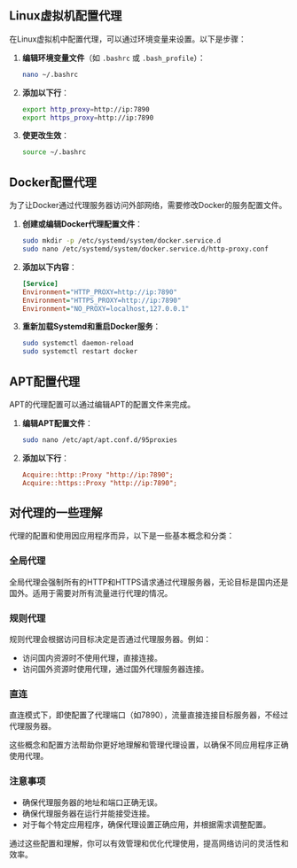 ## Linux虚拟机配置代理

在Linux虚拟机中配置代理，可以通过环境变量来设置。以下是步骤：

1. **编辑环境变量文件**（如 `.bashrc` 或 `.bash_profile`）：

   ```sh
   nano ~/.bashrc
   ```

2. **添加以下行**：

   ```sh
   export http_proxy=http://ip:7890
   export https_proxy=http://ip:7890
   ```

3. **使更改生效**：

   ```sh
   source ~/.bashrc
   ```

## Docker配置代理

为了让Docker通过代理服务器访问外部网络，需要修改Docker的服务配置文件。

1. **创建或编辑Docker代理配置文件**：

   ```sh
   sudo mkdir -p /etc/systemd/system/docker.service.d
   sudo nano /etc/systemd/system/docker.service.d/http-proxy.conf
   ```

2. **添加以下内容**：

   ```ini
   [Service]
   Environment="HTTP_PROXY=http://ip:7890"
   Environment="HTTPS_PROXY=http://ip:7890"
   Environment="NO_PROXY=localhost,127.0.0.1"
   ```

3. **重新加载Systemd和重启Docker服务**：

   ```sh
   sudo systemctl daemon-reload
   sudo systemctl restart docker
   ```

## APT配置代理

APT的代理配置可以通过编辑APT的配置文件来完成。

1. **编辑APT配置文件**：

   ```sh
   sudo nano /etc/apt/apt.conf.d/95proxies
   ```

2. **添加以下行**：

   ```ini
   Acquire::http::Proxy "http://ip:7890";
   Acquire::https::Proxy "http://ip:7890";
   ```

## 对代理的一些理解

代理的配置和使用因应用程序而异，以下是一些基本概念和分类：

### 全局代理

全局代理会强制所有的HTTP和HTTPS请求通过代理服务器，无论目标是国内还是国外。适用于需要对所有流量进行代理的情况。

### 规则代理

规则代理会根据访问目标决定是否通过代理服务器。例如：

- 访问国内资源时不使用代理，直接连接。
- 访问国外资源时使用代理，通过国外代理服务器连接。

### 直连

直连模式下，即使配置了代理端口（如7890），流量直接连接目标服务器，不经过代理服务器。

这些概念和配置方法帮助你更好地理解和管理代理设置，以确保不同应用程序正确使用代理。

### 注意事项

- 确保代理服务器的地址和端口正确无误。
- 确保代理服务器在运行并能接受连接。
- 对于每个特定应用程序，确保代理设置正确应用，并根据需求调整配置。

通过这些配置和理解，你可以有效管理和优化代理使用，提高网络访问的灵活性和效率。
